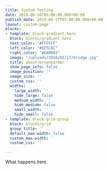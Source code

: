 ```yaml
---
title: Custom Testing
date: 2019-06-26T05:00:00.000+00:00
publish_date: 2019-06-27T05:00:00.000+00:00
layout: custom-page
blocks:
- template: block-gradient-hero
  block: blocks/gradient-hero
  text_color: "#FFFFFF"
  left_color: "#EE5C6C"
  right_color: "#6A0D83"
  image: "/uploads/2018/02/17/bridge.jpg"
  title: about<br>pnkdrmmr
  show_page_info: false
  image_position: ''
  image_size: ''
  custom_css: ''
  widths:
    large_width: ''
    hide_large: false
    medium_width: ''
    hide_medium: false
    small_width: ''
    hide_small: false
- template: block-grid-group
  block: blocks/grid
  group_title: ''
  default_max-width: false
  custom_max-width: ''
  custom_css: ''

---
```

What happens here.